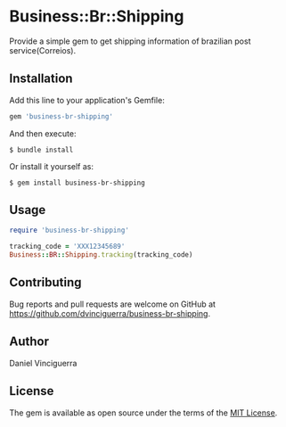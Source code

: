 # Business::Br::Shipping

Provide a simple gem to get shipping information of brazilian post service(Correios).

## Installation

Add this line to your application's Gemfile:

```ruby
gem 'business-br-shipping'
```

And then execute:

    $ bundle install

Or install it yourself as:

    $ gem install business-br-shipping

## Usage

```ruby
require 'business-br-shipping'

tracking_code = 'XXX12345689'
Business::BR::Shipping.tracking(tracking_code)

```

## Contributing

Bug reports and pull requests are welcome on GitHub at https://github.com/dvinciguerra/business-br-shipping.

## Author

Daniel Vinciguerra

## License

The gem is available as open source under the terms of the [MIT License](https://opensource.org/licenses/MIT).
